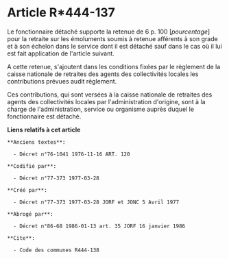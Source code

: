 # Article R*444-137

Le fonctionnaire détaché supporte la retenue de 6 p. 100 [*pourcentage*] pour la retraite sur les émoluments soumis à retenue
afférents à son grade et à son échelon dans le service dont il est détaché sauf dans le cas où il lui est fait application de
l'article suivant.

A cette retenue, s'ajoutent dans les conditions fixées par le règlement de la caisse nationale de retraites des agents des
collectivités locales les contributions prévues audit règlement.

Ces contributions, qui sont versées à la caisse nationale de retraites des agents des collectivités locales par
l'administration d'origine, sont à la charge de l'administration, service ou organisme auprès duquel le fonctionnaire est
détaché.

**Liens relatifs à cet article**

	**Anciens textes**:

	  - Décret n°76-1041 1976-11-16 ART. 120

	**Codifié par**:

	  - Décret n°77-373 1977-03-28

	**Créé par**:

	  - Décret n°77-373 1977-03-28 JORF et JONC 5 Avril 1977

	**Abrogé par**:

	  - Décret n°86-68 1986-01-13 art. 35 JORF 16 janvier 1986

	**Cite**:

	  - Code des communes R444-138
